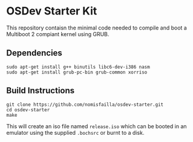 # OSDev Starter Kit
This repository contaisn the minimal code needed to compile and boot a Multiboot 2 compiant kernel using GRUB.

## Dependencies
```
sudo apt-get install g++ binutils libc6-dev-i386 nasm
sudo apt-get install grub-pc-bin grub-common xorriso
```

## Build Instructions
```
git clone https://github.com/nomisfailla/osdev-starter.git
cd osdev-starter
make
```
This will create an iso file named `release.iso` which can be booted in an emulator using the supplied `.bochsrc` or burnt to a disk.
